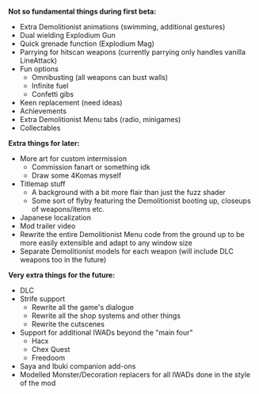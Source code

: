 **Not so fundamental things during first beta:**

 - Extra Demolitionist animations (swimming, additional gestures)
 - Dual wielding Explodium Gun
 - Quick grenade function (Explodium Mag)
 - Parrying for hitscan weapons (currently parrying only handles vanilla LineAttack)
 - Fun options
   - Omnibusting (all weapons can bust walls)
   - Infinite fuel
   - Confetti gibs
 - Keen replacement (need ideas)
 - Achievements
 - Extra Demolitionist Menu tabs (radio, minigames)
 - Collectables

**Extra things for later:**

 - More art for custom intermission
   - Commission fanart or something idk
   - Draw some 4Komas myself
 - Titlemap stuff
   - A background with a bit more flair than just the fuzz shader
   - Some sort of flyby featuring the Demolitionist booting up, closeups of weapons/items etc.
 - Japanese localization
 - Mod trailer video
 - Rewrite the entire Demolitionist Menu code from the ground up to be more easily extensible and adapt to any window size
 - Separate Demolitionist models for each weapon (will include DLC weapons too in the future)

**Very extra things for the future:**

 - DLC
 - Strife support
   - Rewrite all the game's dialogue
   - Rewrite all the shop systems and other things
   - Rewrite the cutscenes
 - Support for additional IWADs beyond the "main four"
   - Hacx
   - Chex Quest
   - Freedoom
 - Saya and Ibuki companion add-ons
 - Modelled Monster/Decoration replacers for all IWADs done in the style of the mod
